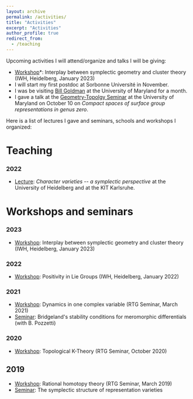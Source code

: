 ```yaml
---
layout: archive
permalink: /activities/
title: "Activities"
excerpt: "Activities"
author_profile: true
redirect_from: 
  - /teaching
---
```


Upcoming activities I will attend/organize and talks I will be giving:

  - [Workshop](http://arnaudmaret.github.io/cluster)\*: Interplay between symplectic geometry and cluster theory (IWH, Heidelberg, January 2023)
  - I will start my first postdoc at Sorbonne Université in November.
  - I was be visiting [Bill Goldman](https://www.math.umd.edu/~wmg/) at the University of Maryland for a month.
  - I gave a talk at the [Geometry-Topolgy Seminar](https://www-math.umd.edu/research/seminars/geometry-topology-seminar.html#) at the University of Maryland on October 10 on *Compact spaces of surface group representations in genus zero*.

Here is a list of lectures I gave and seminars, schools and workshops I organized:

# Teaching 

### 2022
 - [Lecture](http://arnaudmaret.github.io/character-varieties): *Character varieties -- a symplectic perspective* at the University of Heidelberg and at the KIT Karlsruhe. 

# Workshops and seminars

### 2023
  - [Workshop](http://arnaudmaret.github.io/cluster): Interplay between symplectic geometry and cluster theory (IWH, Heidelberg, January 2023)
  
### 2022
  - [Workshop](http://arnaudmaret.github.io/positivity): Positivity in Lie Groups (IWH, Heidelberg, January 2022)
 
### 2021
  - [Workshop](http://arnaudmaret.github.io/files/plan-complex-dynamics.pdf): Dynamics in one complex variable (RTG Seminar, March 2021)
  - [Seminar](https://www.mathi.uni-heidelberg.de/~pozzetti/stability.html): Bridgeland's stability conditions for meromorphic differentials (with B. Pozzetti)
 
### 2020
  - [Workshop](http://arnaudmaret.github.io/files/plan-k-theory.pdf): Topological K-Theory (RTG Seminar, October 2020)

## 2019
  - [Workshop](http://arnaudmaret.github.io/files/plan-rational-homotopy.pdf): Rational homotopy theory (RTG Seminar, March 2019)
  - [Seminar](https://www.mathi.uni-heidelberg.de/~mpfeil/seminarWS1819.html): The symplectic structure of representation varieties
 
<!--
## Summer Semester 2022

  - [Lecture](http://arnaudmaret.github.io/character-varieties): I was teaching an RTG Lecture on "Character varieties -- a symplectic perspective" at the University of Heidelberg and at the KIT Karlsruhe
  - Reading Seminar: AdS geometry

## Winter Semester 2021/22

  - I was visiting [Julien Marché](https://webusers.imj-prg.fr/~julien.marche/) at Institut de Mathématiques de Jussieu, Sorbonne Université, in Paris
  - [Workshop](http://arnaudmaret.github.io/positivity)\*: Positivity in Lie Groups (IWH, Heidelberg, January 2022)
  - [Reading Seminar](http://www.math.ens.fr/~tholozan/Annexes/CocyclesReparametrizations2.pdf): Teichmüller geometry in the highest Teichmüller space (ENS, Paris)

## Summer Semester 2021
  
  - Reading seminar: Anosov representations (University of Virginia)
  - [Reading Seminar](http://arnaudmaret.github.io/files/plan-infinite-dimension.pdf)\*: Infinite dimensional symplectic reduction
  - [Workshop](http://arnaudmaret.github.io/files/plan-complex-dynamics.pdf)\*: Dynamics in one complex variable
  - [Workshop](https://math.unice.fr/~jtoulisse/conf/aussois.html) on Anosov representations

## Winter Semester 2020/21

  - [Working seminar](https://www.mathi.uni-heidelberg.de/~pozzetti/stability.html)\*: Bridgeland's stability conditions for meromorphic differentials
  - Symplectic topics seminar - Sub-Riemannian geometry 
  - [Workshop](http://arnaudmaret.github.io/files/plan-k-theory.pdf)\*: Topological K-Theory
  - [Workshop](http://utrechtgeometrycentre.nl/15iyrw/): 15th International Young Researchers Workshop on Geometry, Mechanics, and Control (Universiteit Utrecht)
  - [Winter school](https://ims.nus.edu.sg/events/topics-at-the-interface-of-low-dimensional-group-actions-and-geometric-structures/): Topics at the Interface of Low Dimensional Group Actions and Geometric Structures (National University of Singapore)

## Summer Semester 2020 (surviving quarantine)
  
  - Seminar: Geometric Hydrodynamics meets Dynamical Data Analysis
  - Symplectic topics seminar - h-principles
  - [Workshop](http://arnaudmaret.github.io/files/plan-k-theory.pdf)\*: Topological K-Theory (postponed to October 2020)
  - [Workshop](https://www.mathi.uni-heidelberg.de/~mpfeil/positivity.html) on Positivity in Lie Groups (postponed to July 2021)

## Winter Semester 2019/20
  
  - [Seminar](https://www.mathi.uni-heidelberg.de/~jhorn/Higgs_bundle_seminar.pdf)\*: Higher Teichmüller theory via Higgs bundles 
  - Symplectic topics seminar - Capacities
  - [Workshop](http://www.groups-and-spaces.kit.edu/downloads/RTG_seminar_06_list_of_talks_differential_forms.pdf): Differential forms
  - [Winter school](https://sites.google.com/view/ifthm-gnd/startseite) on Implicit Function Theorems (JLU Giessen)

## Summer Semester 2019
  - [Workshop](https://www.msri.org/workshops/895) on Holomorphic Differentials in Mathematics and Physics (MSRI)
  - [Graduate school](http://scgp.stonybrook.edu/archives/27840) on Geometry of Teichmüller spaces (Simons Center)
  - [Seminar](https://www.mathi.uni-heidelberg.de/~mpfeil/seminarSoSe19.html)\*: Dynamics of Teichmüller spaces 
  - Symplectic topics seminar - Holomorphic curves in dimension 4
  
## Winter Semester 2018/19
  - [Seminar](https://www.mathi.uni-heidelberg.de/~mpfeil/seminarWS1819.html)\*: The symplectic structure of representation varieties
  - [Workshop](http://arnaudmaret.github.io/files/plan-rational-homotopy.pdf)\*: Rational homotopy theory
  - Symplectic topics seminar - Floer homology
  - [Summer school](https://sites.google.com/view/equivariantsymplectichomology/) on Equivariant Symplectic Homology (JLU Giessen)
-->
